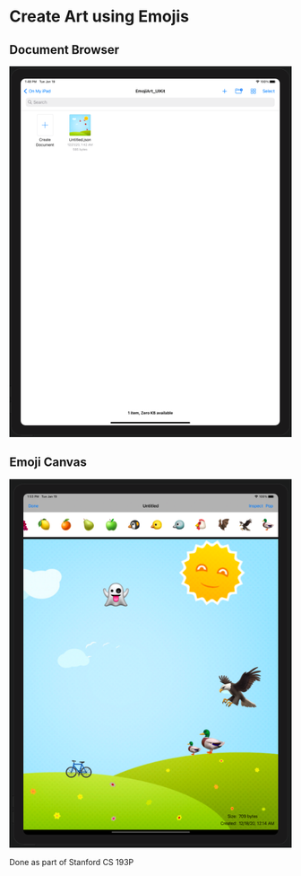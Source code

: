 # Create Art using Emojis

## Document Browser
![Scalding Logo](https://github.com/milano95a/EmojiArt-DocumentApp/blob/main/EmojiArt%20DocumentApp/Supporting%20Files/browser.png)
## Emoji Canvas
![Scalding Logo](https://github.com/milano95a/EmojiArt-DocumentApp/blob/main/EmojiArt%20DocumentApp/Supporting%20Files/document.png)

Done as part of Stanford CS 193P
